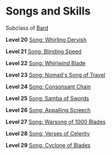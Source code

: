 <!-- TITLE: Dervish -->
<!-- SUBTITLE: The clash of swords is like sweet music to the ears of a Dervish.  To those they deem their prey, however, these manifestations of brutal elegance inspire only terror. -->

# Songs and Skills

Subclass of [Bard](bard)

**Level 20**
[Song: Whirling Dervish](whirling-dervish)

**Level 21**
[Song: Blinding Speed](blinding-speed)

**Level 22**
[Song: Whirlwind Blade](whirlwind-blade)

**Level 23**
[Song: Nomad's Song of Travel](nomads-song-of-travel)

**Level 24**
[Song: Consonsant Chain](consonant-chain)

**Level 25**
[Song: Samba of Swords](samba-of-swords)

**Level 26**
[Song: Appalling Screech](appalling-screech)

**Level 27**
[Song: Warsong of 1000 Blades](warsong-of-1000-blades)

**Level 28**
[Song: Verses of Celerity](verses-of-celerity)

**Level 29**
[Song: Cyclone of Blades](cyclone-of-blades)